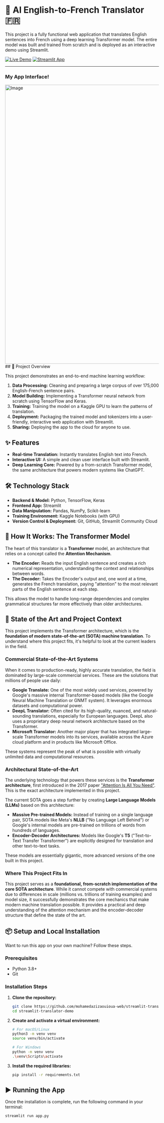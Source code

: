 # 🤖 AI English-to-French Translator 🇫🇷

This project is a fully functional web application that translates English sentences into French using a deep learning Transformer model. The entire model was built and trained from scratch and is deployed as an interactive demo using Streamlit.

[![Live Demo](https://img.shields.io/badge/Live_Demo-Click_Here-brightgreen?style=for-the-badge)](https://app-translator-demo-58ybsevqcwparweazxyyku.streamlit.app/)
[![Streamlit App](https://static.streamlit.io/badges/streamlit_badge_black_white.svg)](https://app-translator-demo-58ybsevqcwparweazxyyku.streamlit.app/)

---

### My App Interface!

<img width="1919" height="911" alt="Image" src="https://github.com/user-attachments/assets/699386cd-2f5a-48b8-9e68-560f28955b0f" />
## 🚀 Project Overview

This project demonstrates an end-to-end machine learning workflow:
1.  **Data Processing:** Cleaning and preparing a large corpus of over 175,000 English-French sentence pairs.
2.  **Model Building:** Implementing a Transformer neural network from scratch using TensorFlow and Keras.
3.  **Training:** Training the model on a Kaggle GPU to learn the patterns of translation.
4.  **Deployment:** Packaging the trained model and tokenizers into a user-friendly, interactive web application with Streamlit.
5.  **Sharing:** Deploying the app to the cloud for anyone to use.

## ✨ Features

-   **Real-time Translation:** Instantly translates English text into French.
-   **Interactive UI:** A simple and clean user interface built with Streamlit.
-   **Deep Learning Core:** Powered by a from-scratch Transformer model, the same architecture that powers modern systems like ChatGPT.

## 🛠️ Technology Stack

-   **Backend & Model:** Python, TensorFlow, Keras
-   **Frontend App:** Streamlit
-   **Data Manipulation:** Pandas, NumPy, Scikit-learn
-   **Training Environment:** Kaggle Notebooks (with GPU)
-   **Version Control & Deployment:** Git, GitHub, Streamlit Community Cloud

## 🧠 How It Works: The Transformer Model

The heart of this translator is a **Transformer** model, an architecture that relies on a concept called the **Attention Mechanism**.

-   **The Encoder:** Reads the input English sentence and creates a rich numerical representation, understanding the context and relationships between words.
-   **The Decoder:** Takes the Encoder's output and, one word at a time, generates the French translation, paying "attention" to the most relevant parts of the English sentence at each step.

This allows the model to handle long-range dependencies and complex grammatical structures far more effectively than older architectures.
## 🎯 State of the Art and Project Context

This project implements the Transformer architecture, which is the **foundation of modern state-of-the-art (SOTA) machine translation**. To understand where this project fits, it's helpful to look at the current leaders in the field.

### Commercial State-of-the-Art Systems

When it comes to production-ready, highly accurate translation, the field is dominated by large-scale commercial services. These are the solutions that millions of people use daily:

-   **Google Translate:** One of the most widely used services, powered by Google's massive internal Transformer-based models (like the Google Neural Machine Translation or GNMT system). It leverages enormous datasets and computational power.
-   **DeepL Translator:** Often cited for its high-quality, nuanced, and natural-sounding translations, especially for European languages. DeepL also uses a proprietary deep neural network architecture based on the Transformer.
-   **Microsoft Translator:** Another major player that has integrated large-scale Transformer models into its services, available across the Azure cloud platform and in products like Microsoft Office.

These systems represent the peak of what is possible with virtually unlimited data and computational resources.

### Architectural State-of-the-Art

The underlying technology that powers these services is the **Transformer architecture**, first introduced in the 2017 paper ["Attention Is All You Need"](https://arxiv.org/abs/1706.03762). This is the exact architecture implemented in this project.

The current SOTA goes a step further by creating **Large Language Models (LLMs)** based on this architecture:

-   **Massive Pre-trained Models:** Instead of training on a single language pair, SOTA models like Meta's **NLLB** ("No Language Left Behind") or Google's internal models are pre-trained on trillions of words from hundreds of languages.
-   **Encoder-Decoder Architectures:** Models like Google's **T5** ("Text-to-Text Transfer Transformer") are explicitly designed for translation and other text-to-text tasks.

These models are essentially gigantic, more advanced versions of the one built in this project.

### Where This Project Fits In

This project serves as a **foundational, from-scratch implementation of the core SOTA architecture**. While it cannot compete with commercial systems due to differences in scale (millions vs. trillions of training examples) and model size, it successfully demonstrates the core mechanics that make modern machine translation possible. It provides a practical and deep understanding of the attention mechanism and the encoder-decoder structure that define the state of the art.

## 📦 Setup and Local Installation

Want to run this app on your own machine? Follow these steps.

### Prerequisites

-   Python 3.8+
-   Git

### Installation Steps

1.  **Clone the repository:**
    ```bash
    git clone https://github.com/mohamedazizaouioua-web/streamlit-translator-demo
    cd streamlit-translator-demo
    ```

2.  **Create and activate a virtual environment:**
    ```bash
    # For macOS/Linux
    python3 -m venv venv
    source venv/bin/activate

    # For Windows
    python -m venv venv
    .\venv\Scripts\activate
    ```

3.  **Install the required libraries:**
    ```bash
    pip install -r requirements.txt
    ```

## ▶️ Running the App

Once the installation is complete, run the following command in your terminal:

```bash
streamlit run app.py
